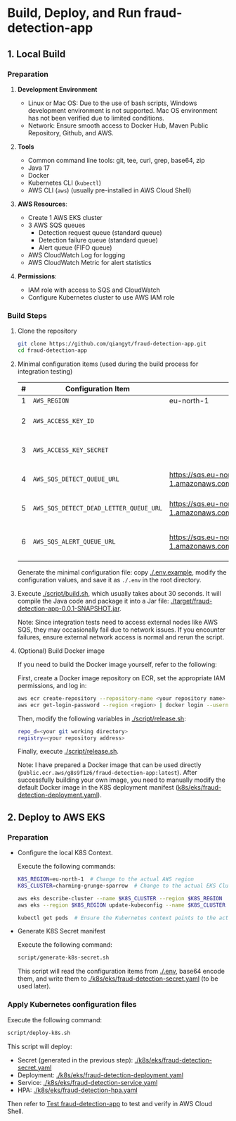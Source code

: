# Build, Deploy, and Run fraud-detection-app

## 1. Local Build

### Preparation

1. **Development Environment**

   - Linux or Mac OS: Due to the use of bash scripts, Windows development environment is not supported. Mac OS environment has not been verified due to limited conditions.
   - Network: Ensure smooth access to Docker Hub, Maven Public Repository, Github, and AWS.

2. **Tools**

   - Common command line tools: git, tee, curl, grep, base64, zip
   - Java 17
   - Docker
   - Kubernetes CLI (`kubectl`)
   - AWS CLI (`aws`) (usually pre-installed in AWS Cloud Shell)

3. **AWS Resources**:
   - Create 1 AWS EKS cluster
   - 3 AWS SQS queues
     - Detection request queue (standard queue)
     - Detection failure queue (standard queue)
     - Alert queue (FIFO queue)
   - AWS CloudWatch Log for logging
   - AWS CloudWatch Metric for alert statistics

4. **Permissions**:
   - IAM role with access to SQS and CloudWatch
   - Configure Kubernetes cluster to use AWS IAM role

### Build Steps

1. Clone the repository

   ```bash
   git clone https://github.com/qiangyt/fraud-detection-app.git
   cd fraud-detection-app
   ```

2. Minimal configuration items (used during the build process for integration testing)

   | # | Configuration Item                      | Example Value         | Description                 |
   |---|----------------------------------------|-----------------------|-----------------------------|
   | 1 | `AWS_REGION`                           | eu-north-1            | AWS region                  |
   | 2 | `AWS_ACCESS_KEY_ID`                    |                       | AWS access key id           |
   | 3 | `AWS_ACCESS_KEY_SECRET`                |                       | AWS access key secret       |
   | 4 | `AWS_SQS_DETECT_QUEUE_URL`             | https://sqs.eu-north-1.amazonaws.com/820242901663/hsbc_fraud_detection               | Detection request queue URL |
   | 5 | `AWS_SQS_DETECT_DEAD_LETTER_QUEUE_URL` | https://sqs.eu-north-1.amazonaws.com/820242901663/hsbc_fraud_detection_dead_letter   | Detection failure queue URL |
   | 6 | `AWS_SQS_ALERT_QUEUE_URL`              | https://sqs.eu-north-1.amazonaws.com/820242901663/hsbc_fraud_alert.fifo              | Alert queue URL, must be FIFO queue |

   Generate the minimal configuration file: copy [./.env.example](./.env.example), modify the configuration values, and save it as `./.env` in the root directory.

3. Execute [./script/build.sh](./script/build.sh), which usually takes about 30 seconds. It will compile the Java code and package it into a Jar file: [./target/fraud-detection-app-0.0.1-SNAPSHOT.jar](./target/fraud-detection-app-0.0.1-SNAPSHOT.jar).

   Note: Since integration tests need to access external nodes like AWS SQS, they may occasionally fail due to network issues. If you encounter failures, ensure external network access is normal and rerun the script.

4. (Optional) Build Docker image

   If you need to build the Docker image yourself, refer to the following:

   First, create a Docker image repository on ECR, set the appropriate IAM permissions, and log in:

   ```bash
   aws ecr create-repository --repository-name <your repository name>
   aws ecr get-login-password --region <region> | docker login --username AWS --password-stdin <your repository address>
   ```

   Then, modify the following variables in [./script/release.sh](./script/release.sh):

   ```bash
   repo_d=<your git working directory>
   registry=<your repository address>
   ```

   Finally, execute [./script/release.sh](./script/release.sh).

   Note: I have prepared a Docker image that can be used directly (`public.ecr.aws/g8s9f1z6/fraud-detection-app:latest`). After successfully building your own image, you need to manually modify the default Docker image in the K8S deployment manifest ([k8s/eks/fraud-detection-deployment.yaml](k8s/eks/fraud-detection-deployment.yaml)).

## 2. Deploy to AWS EKS

### Preparation

- Configure the local K8S Context.

  Execute the following commands:

   ```bash
   K8S_REGION=eu-north-1  # Change to the actual AWS region
   K8S_CLUSTER=charming-grunge-sparrow  # Change to the actual EKS Cluster
   
   aws eks describe-cluster --name $K8S_CLUSTER --region $K8S_REGION
   aws eks --region $K8S_REGION update-kubeconfig --name $K8S_CLUSTER

   kubectl get pods  # Ensure the Kubernetes context points to the actual EKS cluster
   ```

- Generate K8S Secret manifest

  Execute the following command:

   ```bash
   script/generate-k8s-secret.sh
   ```

   This script will read the configuration items from [./.env](./.env), base64 encode them, and write them to [./k8s/eks/fraud-detection-secret.yaml](./k8s/eks/fraud-detection-secret.yaml) (to be used later).

### Apply Kubernetes configuration files

  Execute the following command:

   ```bash
   script/deploy-k8s.sh
   ```

   This script will deploy:
   - Secret (generated in the previous step): [./k8s/eks/fraud-detection-secret.yaml](./k8s/eks/fraud-detection-secret.yaml)
   - Deployment: [./k8s/eks/fraud-detection-deployment.yaml](./k8s/eks/fraud-detection-deployment.yaml)
   - Service: [./k8s/eks/fraud-detection-service.yaml](./k8s/eks/fraud-detection-service.yaml)
   - HPA: [./k8s/eks/fraud-detection-hpa.yaml](./k8s/eks/fraud-detection-hpa.yaml)
   
   Then refer to [Test fraud-detection-app](./test.md) to test and verify in AWS Cloud Shell.




